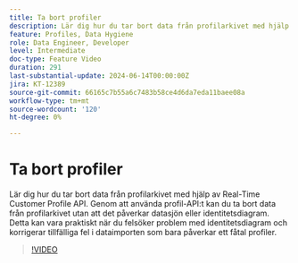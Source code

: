 ```yaml
---
title: Ta bort profiler
description: Lär dig hur du tar bort data från profilarkivet med hjälp av Real-Time Customer Profile API. Genom att använda profil-API:t kan du ta bort data från profilarkivet utan att det påverkar datasjön eller identitetsdiagram. Detta kan vara praktiskt när du felsöker problem med identitetsdiagram och korrigerar tillfälliga fel i dataimporten som bara påverkar ett fåtal profiler.
feature: Profiles, Data Hygiene
role: Data Engineer, Developer
level: Intermediate
doc-type: Feature Video
duration: 291
last-substantial-update: 2024-06-14T00:00:00Z
jira: KT-12389
source-git-commit: 66165c7b55a6c7483b58ce4d6da7eda11baee08a
workflow-type: tm+mt
source-wordcount: '120'
ht-degree: 0%

---
```



# Ta bort profiler

Lär dig hur du tar bort data från profilarkivet med hjälp av Real-Time Customer Profile API. Genom att använda profil-API:t kan du ta bort data från profilarkivet utan att det påverkar datasjön eller identitetsdiagram. Detta kan vara praktiskt när du felsöker problem med identitetsdiagram och korrigerar tillfälliga fel i dataimporten som bara påverkar ett fåtal profiler.

>[!VIDEO](https://video.tv.adobe.com/v/3429807/?learn=on)

